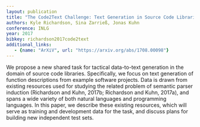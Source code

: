 ```yaml
---
layout: publication
title: "The Code2Text Challenge: Text Generation in Source Code Libraries"
authors: Kyle Richardson, Sina Zarrieß, Jonas Kuhn
conference: INLG
year: 2017
bibkey: richardson2017code2text
additional_links:
   - {name: "ArXiV", url: "https://arxiv.org/abs/1708.00098"}
---
```

We propose a new shared task for tactical data-to-text generation in the domain of source code libraries. Specifically, we focus on text generation of function descriptions from example software projects. Data is drawn from existing resources used for studying the related problem of semantic parser induction (Richardson and Kuhn, 2017b; Richardson and Kuhn, 2017a), and spans a wide variety of both natural languages and programming languages. In this paper, we describe these existing resources, which will serve as training and development data for the task, and discuss plans for building new independent test sets.
